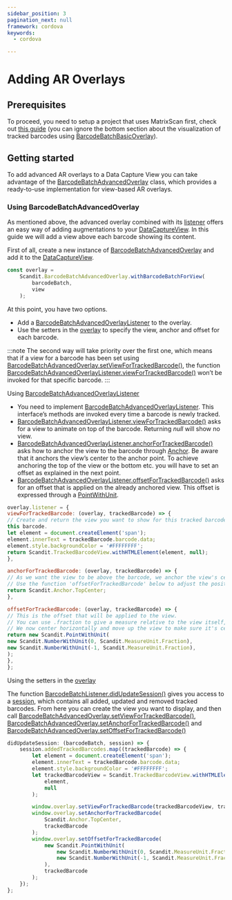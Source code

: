 ```yaml
---
sidebar_position: 3
pagination_next: null
framework: cordova
keywords:
  - cordova

---
```


# Adding AR Overlays

## Prerequisites

To proceed, you need to setup a project that uses MatrixScan first, check out [this guide](./get-started.md) (you can ignore the bottom section about the visualization of tracked barcodes using [BarcodeBatchBasicOverlay](https://docs.scandit.com/data-capture-sdk/cordova/barcode-capture/api/ui/barcode-batch-basic-overlay.html#class-scandit.datacapture.barcode.batch.ui.BarcodeBatchBasicOverlay)).

## Getting started

To add advanced AR overlays to a Data Capture View you can take advantage of the [BarcodeBatchAdvancedOverlay](https://docs.scandit.com/data-capture-sdk/cordova/barcode-capture/api/ui/barcode-batch-advanced-overlay.html#class-scandit.datacapture.barcode.batch.ui.BarcodeBatchAdvancedOverlay) class, which provides a ready-to-use implementation for view-based AR overlays.

### Using BarcodeBatchAdvancedOverlay

As mentioned above, the advanced overlay combined with its [listener](https://docs.scandit.com/data-capture-sdk/cordova/barcode-capture/api/ui/barcode-batch-advanced-overlay-listener.html#interface-scandit.datacapture.barcode.batch.ui.IBarcodeBatchAdvancedOverlayListener) offers an easy way of adding augmentations to your [DataCaptureView](https://docs.scandit.com/data-capture-sdk/cordova/core/api/ui/data-capture-view.html#class-scandit.datacapture.core.ui.DataCaptureView). In this guide we will add a view above each barcode showing its content.

First of all, create a new instance of [BarcodeBatchAdvancedOverlay](https://docs.scandit.com/data-capture-sdk/cordova/barcode-capture/api/ui/barcode-batch-advanced-overlay.html#class-scandit.datacapture.barcode.batch.ui.BarcodeBatchAdvancedOverlay) and add it to the [DataCaptureView](https://docs.scandit.com/data-capture-sdk/cordova/core/api/ui/data-capture-view.html#class-scandit.datacapture.core.ui.DataCaptureView).

```js
const overlay =
	Scandit.BarcodeBatchAdvancedOverlay.withBarcodeBatchForView(
		barcodeBatch,
		view
	);
```

At this point, you have two options.

- Add a [BarcodeBatchAdvancedOverlayListener](https://docs.scandit.com/data-capture-sdk/cordova/barcode-capture/api/ui/barcode-batch-advanced-overlay-listener.html#interface-scandit.datacapture.barcode.batch.ui.IBarcodeBatchAdvancedOverlayListener) to the overlay.
- Use the setters in the [overlay](https://docs.scandit.com/data-capture-sdk/cordova/barcode-capture/api/ui/barcode-batch-advanced-overlay.html#class-scandit.datacapture.barcode.batch.ui.BarcodeBatchAdvancedOverlay) to specify the view, anchor and offset for each barcode.

:::note
The second way will take priority over the first one, which means that if a view for a barcode has been set using [BarcodeBatchAdvancedOverlay.setViewForTrackedBarcode()](https://docs.scandit.com/data-capture-sdk/cordova/barcode-capture/api/ui/barcode-batch-advanced-overlay.html#method-scandit.datacapture.barcode.batch.ui.BarcodeBatchAdvancedOverlay.SetViewForTrackedBarcode), the function [BarcodeBatchAdvancedOverlayListener.viewForTrackedBarcode()](https://docs.scandit.com/data-capture-sdk/cordova/barcode-capture/api/ui/barcode-batch-advanced-overlay-listener.html#method-scandit.datacapture.barcode.batch.ui.IBarcodeBatchAdvancedOverlayListener.ViewForTrackedBarcode) won’t be invoked for that specific barcode.
:::

Using [BarcodeBatchAdvancedOverlayListener](https://docs.scandit.com/data-capture-sdk/cordova/barcode-capture/api/ui/barcode-batch-advanced-overlay-listener.html#interface-scandit.datacapture.barcode.batch.ui.IBarcodeBatchAdvancedOverlayListener)

- You need to implement [BarcodeBatchAdvancedOverlayListener](https://docs.scandit.com/data-capture-sdk/cordova/barcode-capture/api/ui/barcode-batch-advanced-overlay-listener.html#interface-scandit.datacapture.barcode.batch.ui.IBarcodeBatchAdvancedOverlayListener). This interface’s methods are invoked every time a barcode is newly tracked.
- [BarcodeBatchAdvancedOverlayListener.viewForTrackedBarcode()](https://docs.scandit.com/data-capture-sdk/cordova/barcode-capture/api/ui/barcode-batch-advanced-overlay-listener.html#method-scandit.datacapture.barcode.batch.ui.IBarcodeBatchAdvancedOverlayListener.ViewForTrackedBarcode) asks for a view to animate on top of the barcode. Returning _null_ will show no view.
- [BarcodeBatchAdvancedOverlayListener.anchorForTrackedBarcode()](https://docs.scandit.com/data-capture-sdk/cordova/barcode-capture/api/ui/barcode-batch-advanced-overlay-listener.html#method-scandit.datacapture.barcode.batch.ui.IBarcodeBatchAdvancedOverlayListener.AnchorForTrackedBarcode) asks how to anchor the view to the barcode through [Anchor](https://docs.scandit.com/data-capture-sdk/cordova/core/api/anchor.html#enum-scandit.datacapture.core.Anchor). Be aware that it anchors the
  view’s center to the anchor point. To achieve anchoring the top of the view or the bottom etc. you will have to set an offset as explained in the next point.
- [BarcodeBatchAdvancedOverlayListener.offsetForTrackedBarcode()](https://docs.scandit.com/data-capture-sdk/cordova/barcode-capture/api/ui/barcode-batch-advanced-overlay-listener.html#method-scandit.datacapture.barcode.batch.ui.IBarcodeBatchAdvancedOverlayListener.OffsetForTrackedBarcode) asks for an offset that is applied on the already anchored view. This offset is expressed through a [PointWithUnit](https://docs.scandit.com/data-capture-sdk/cordova/core/api/common.html#struct-scandit.datacapture.core.PointWithUnit).

```js
overlay.listener = {
viewForTrackedBarcode: (overlay, trackedBarcode) => {
// Create and return the view you want to show for this tracked barcode. You can also return null, to have no view for
this barcode.
let element = document.createElement('span');
element.innerText = trackedBarcode.barcode.data;
element.style.backgroundColor = '#FFFFFFFF';
return Scandit.TrackedBarcodeView.withHTMLElement(element, null);
},

anchorForTrackedBarcode: (overlay, trackedBarcode) => {
// As we want the view to be above the barcode, we anchor the view's center to the top-center of the barcode quadrilateral.
// Use the function 'offsetForTrackedBarcode' below to adjust the position of the view by providing an offset.
return Scandit.Anchor.TopCenter;
},

offsetForTrackedBarcode: (overlay, trackedBarcode) => {
// This is the offset that will be applied to the view.
// You can use .fraction to give a measure relative to the view itself, the sdk will take care of transforming this into pixel size.
// We now center horizontally and move up the view to make sure it's centered and above the barcode quadrilateral by half of the view's height.
return new Scandit.PointWithUnit(
new Scandit.NumberWithUnit(0, Scandit.MeasureUnit.Fraction),
new Scandit.NumberWithUnit(-1, Scandit.MeasureUnit.Fraction),
);
},
};
```

Using the setters in the [overlay](https://docs.scandit.com/data-capture-sdk/cordova/barcode-capture/api/ui/barcode-batch-advanced-overlay.html#class-scandit.datacapture.barcode.batch.ui.BarcodeBatchAdvancedOverlay)

The function [BarcodeBatchListener.didUpdateSession()](https://docs.scandit.com/data-capture-sdk/cordova/barcode-capture/api/barcode-batch-listener.html#method-scandit.datacapture.barcode.batch.IBarcodeBatchListener.OnSessionUpdated) gives you access to a [session](https://docs.scandit.com/data-capture-sdk/cordova/barcode-capture/api/barcode-batch-session.html#class-scandit.datacapture.barcode.batch.BarcodeBatchSession), which contains all added, updated and removed tracked barcodes. From here you can create the view you
want to display, and then call [BarcodeBatchAdvancedOverlay.setViewForTrackedBarcode()](https://docs.scandit.com/data-capture-sdk/cordova/barcode-capture/api/ui/barcode-batch-advanced-overlay.html#method-scandit.datacapture.barcode.batch.ui.BarcodeBatchAdvancedOverlay.SetViewForTrackedBarcode), [BarcodeBatchAdvancedOverlay.setAnchorForTrackedBarcode()](https://docs.scandit.com/data-capture-sdk/cordova/barcode-capture/api/ui/barcode-batch-advanced-overlay.html#method-scandit.datacapture.barcode.batch.ui.BarcodeBatchAdvancedOverlay.SetAnchorForTrackedBarcode) and [BarcodeBatchAdvancedOverlay.setOffsetForTrackedBarcode()](https://docs.scandit.com/data-capture-sdk/cordova/barcode-capture/api/ui/barcode-batch-advanced-overlay.html#method-scandit.datacapture.barcode.batch.ui.BarcodeBatchAdvancedOverlay.SetOffsetForTrackedBarcode)

```js
didUpdateSession: (barcodeBatch, session) => {
	session.addedTrackedBarcodes.map((trackedBarcode) => {
		let element = document.createElement('span');
		element.innerText = trackedBarcode.barcode.data;
		element.style.backgroundColor = '#FFFFFFFF';
		let trackedBarcodeView = Scandit.TrackedBarcodeView.withHTMLElement(
			element,
			null
		);

		window.overlay.setViewForTrackedBarcode(trackedBarcodeView, trackedBarcode);
		window.overlay.setAnchorForTrackedBarcode(
			Scandit.Anchor.TopCenter,
			trackedBarcode
		);
		window.overlay.setOffsetForTrackedBarcode(
			new Scandit.PointWithUnit(
				new Scandit.NumberWithUnit(0, Scandit.MeasureUnit.Fraction),
				new Scandit.NumberWithUnit(-1, Scandit.MeasureUnit.Fraction)
			),
			trackedBarcode
		);
	});
};
```
